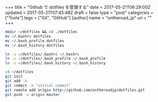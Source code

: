 +++
title = "Github で dotfiles を管理する"
date = 2017-05-21T06:29:00Z
updated = 2017-05-21T07:45:48Z
draft = false
type = "post"
categories = ["Tools"]
tags = ["Git", "GitHub"]
[author]
	name = "ontheroad_jp"
	uri = ""
+++

```bash
mkdir ~/dotfiles && cd ./dotfiles
mv ~/.bashrc dotfiles
mv ~/.bash_profile dotfiles
mv ~/.bash_history dotfiles

ln -s ~/dotfiles/.bashrc ~/.bashrc
ln -s ~/dotfiles/.bash_profile ~/.bash_profile
ln -s ~/dotfiles/.bash_history ~/.bash_history

cd ~/dotfiles
git init
git add -A
git commit -m "initial commit"
git remote add origin http://github.com/ontheroadjp/dotfiles.git
git push -u origin master
```



